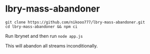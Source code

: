 # lbry-mass-abandoner

```
git clone https://github.com/nikooo777/lbry-mass-abandoner.git
cd lbry-mass-abandoner && npm ci
```

Run lbrynet and then run `node app.js`

This will abandon all streams inconditionally.
